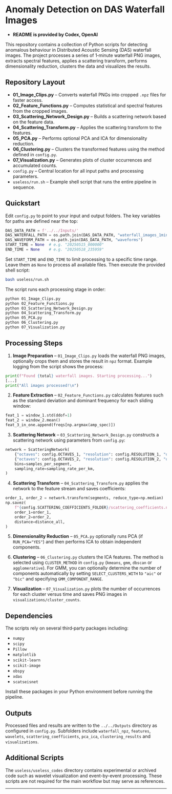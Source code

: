 # Anomaly Detection on DAS Waterfall Images
- **README is provided by Codex, OpenAI**

This repository contains a collection of Python scripts for detecting anomalous behaviour in Distributed Acoustic Sensing (DAS) waterfall images. The project processes a series of 1‑minute waterfall PNG images, extracts spectral features, applies a scattering transform, performs dimensionality reduction, clusters the data and visualizes the results.

## Repository Layout

- **01_Image_Clips.py** – Converts waterfall PNGs into cropped ``.npz`` files for faster access.
- **02_Feature_Functions.py** – Computes statistical and spectral features from the cropped images.
- **03_Scattering_Network_Design.py** – Builds a scattering network based on the feature data.
- **04_Scattering_Transform.py** – Applies the scattering transform to the features.
- **05_PCA.py** – Performs optional PCA and ICA for dimensionality reduction.
- **06_Clustering.py** – Clusters the transformed features using the method defined in ``config.py``.
- **07_Visualization.py** – Generates plots of cluster occurrences and accumulated counts.
- ``config.py`` – Central location for all input paths and processing parameters.
- ``useless/run.sh`` – Example shell script that runs the entire pipeline in sequence.

## Quickstart

Edit ``config.py`` to point to your input and output folders. The key variables for paths are defined near the top:

```python
DAS_DATA_PATH = f'../../Inputs/'
DAS_WATERFALL_PATH = os.path.join(DAS_DATA_PATH, "waterfall_images_1min")
DAS_WAVEFORM_PATH = os.path.join(DAS_DATA_PATH, "waveforms")
START_TIME = None  # e.g. "20250515_000000"
END_TIME = None    # e.g. "20250518_235959"
```

Set ``START_TIME`` and ``END_TIME`` to limit processing to a specific
time range. Leave them as ``None`` to process all available files.
Then execute the provided shell script:

```bash
bash useless/run.sh
```

The script runs each processing stage in order:

```bash
python 01_Image_Clips.py
python 02_Feature_Functions.py
python 03_Scattering_Network_Design.py
python 04_Scattering_Transform.py
python 05_PCA.py
python 06_Clustering.py
python 07_Visualization.py
```

## Processing Steps

1. **Image Preparation** – ``01_Image_Clips.py`` loads the waterfall PNG images, optionally crops them and stores the result in ``npz`` format. Example logging from the script shows the process:

```python
print(f"Found {total} waterfall images. Starting processing...")
[...]
print("All images processed!\n")
```

2. **Feature Extraction** – ``02_Feature_Functions.py`` calculates features such as the standard deviation and dominant frequency for each sliding window:

```python
feat_1 = window_1.std(ddof=1)
feat_2 = window_2.mean()
feat_3_in_one.append(freqs[np.argmax(amp_spec)])
```

3. **Scattering Network** – ``03_Scattering_Network_Design.py`` constructs a scattering network using parameters from ``config.py``:

```python
network = ScatteringNetwork(
    {"octaves": config.OCTAVES_1, "resolution": config.RESOLUTION_1, "quality": config.QUALITY_1},
    {"octaves": config.OCTAVES_2, "resolution": config.RESOLUTION_2, "quality": config.QUALITY_2},
    bins=samples_per_segment,
    sampling_rate=sampling_rate_per_km,
)
```

4. **Scattering Transform** – ``04_Scattering_Transform.py`` applies the network to the feature stream and saves coefficients:

```python
order_1, order_2 = network.transform(segments, reduce_type=np.median)
np.savez(
    f"{config.SCATTERING_COEFFICIENTS_FOLDER}/scattering_coefficients.npz",
    order_1=order_1,
    order_2=order_2,
    distance=distance_all,
)
```

5. **Dimensionality Reduction** – ``05_PCA.py`` optionally runs PCA (if ``RUN_PCA="YES"``) and then performs ICA to obtain independent components.

6. **Clustering** – ``06_Clustering.py`` clusters the ICA features. The method is selected using ``CLUSTER_METHOD`` in ``config.py`` (``kmeans``, ``gmm``, ``dbscan`` or ``agglomerative``). For GMM, you can optionally determine the number of components automatically by setting ``SELECT_CLUSTERS_WITH`` to ``"aic"`` or ``"bic"`` and specifying ``GMM_COMPONENT_RANGE``.

7. **Visualization** – ``07_Visualization.py`` plots the number of occurrences for each cluster versus time and saves PNG images in ``visualizations/cluster_counts``.

## Dependencies

The scripts rely on several third‑party packages including:

- ``numpy``
- ``scipy``
- ``Pillow``
- ``matplotlib``
- ``scikit-learn``
- ``scikit-image``
- ``obspy``
- ``xdas``
- ``scatseisnet``

Install these packages in your Python environment before running the pipeline.

## Outputs

Processed files and results are written to the ``../../Outputs`` directory as configured in ``config.py``. Subfolders include
``waterfall_npz``, ``features``, ``wavelets``, ``scattering_coefficients``, ``pca_ica``, ``clustering_results`` and ``visualizations``.

## Additional Scripts

The ``useless/useless_codes`` directory contains experimental or archived code such as wavelet visualization and event-by-event processing. These scripts are not required for the main workflow but may serve as references.

---
